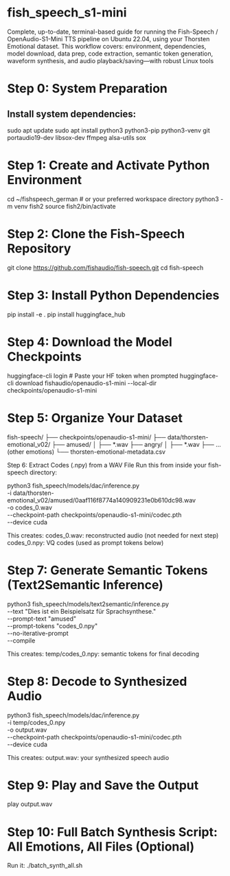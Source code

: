 # fish_speech_s1-mini
Complete, up-to-date, terminal-based guide for running the Fish-Speech / OpenAudio-S1-Mini TTS pipeline on Ubuntu 22.04, using your Thorsten Emotional dataset. This workflow covers: environment, dependencies, model download, data prep, code extraction, semantic token generation, waveform synthesis, and audio playback/saving—with robust Linux tools

# Step 0: System Preparation
## Install system dependencies:
sudo apt update
sudo apt install python3 python3-pip python3-venv git portaudio19-dev libsox-dev ffmpeg alsa-utils sox

# Step 1: Create and Activate Python Environment
cd ~/fishspeech_german            # or your preferred workspace directory
python3 -m venv fish2
source fish2/bin/activate

# Step 2: Clone the Fish-Speech Repository
git clone https://github.com/fishaudio/fish-speech.git
cd fish-speech

# Step 3: Install Python Dependencies
pip install -e .
pip install huggingface_hub

# Step 4: Download the Model Checkpoints
huggingface-cli login   # Paste your HF token when prompted
huggingface-cli download fishaudio/openaudio-s1-mini --local-dir checkpoints/openaudio-s1-mini

# Step 5: Organize Your Dataset
fish-speech/
  ├── checkpoints/openaudio-s1-mini/
  ├── data/thorsten-emotional_v02/
      ├── amused/
      │   ├── *.wav
      ├── angry/
      │   ├── *.wav
      ├── ... (other emotions)
      └── thorsten-emotional-metadata.csv

Step 6: Extract Codes (.npy) from a WAV File
Run this from inside your fish-speech directory:

python3 fish_speech/models/dac/inference.py \
  -i data/thorsten-emotional_v02/amused/0aaf116f8774a140909231e0b610dc98.wav \
  -o codes_0.wav \
  --checkpoint-path checkpoints/openaudio-s1-mini/codec.pth \
  --device cuda

This creates:
codes_0.wav: reconstructed audio (not needed for next step)
codes_0.npy: VQ codes (used as prompt tokens below)

# Step 7: Generate Semantic Tokens (Text2Semantic Inference)

python3 fish_speech/models/text2semantic/inference.py \
  --text "Dies ist ein Beispielsatz für Sprachsynthese." \
  --prompt-text "amused" \
  --prompt-tokens "codes_0.npy" \
  --no-iterative-prompt \
  --compile

This creates:
temp/codes_0.npy: semantic tokens for final decoding

# Step 8: Decode to Synthesized Audio

python3 fish_speech/models/dac/inference.py \
  -i temp/codes_0.npy \
  -o output.wav \
  --checkpoint-path checkpoints/openaudio-s1-mini/codec.pth \
  --device cuda

This creates:
output.wav: your synthesized speech audio

# Step 9: Play and Save the Output
play output.wav

# Step 10: Full Batch Synthesis Script: All Emotions, All Files (Optional)
Run it:
./batch_synth_all.sh

